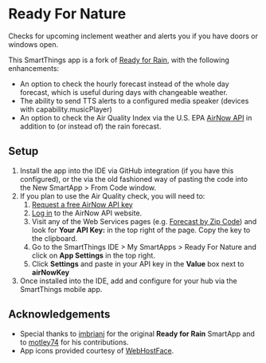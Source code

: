 # Ready For Nature

Checks for upcoming inclement weather and alerts you if you have doors or windows open.

This SmartThings app is a fork of [Ready for Rain](https://github.com/imbrianj/ready_for_rain), with the following enhancements:

* An option to check the hourly forecast instead of the whole day forecast, which is useful during days with changeable weather.
* The ability to send TTS alerts to a configured media speaker (devices with capability.musicPlayer)
* An option to check the Air Quality Index via the U.S. EPA [AirNow API](https://docs.airnowapi.org/) in addition to (or instead of) the rain forecast.

## Setup

1. Install the app into the IDE via GitHub integration (if you have this configured), or the via the old fashioned way of pasting the code into the New SmartApp > From Code window.
2. If you plan to use the Air Quality check, you will need to:
    1. [Request a free AirNow API key](https://docs.airnowapi.org/account/request/)
    2. [Log in](https://docs.airnowapi.org/login) to the AirNow API website.
    3. Visit any of the Web Services pages (e.g. [Forecast by Zip Code](https://docs.airnowapi.org/forecastsbyzip/docs)) and look for **Your API Key:** in the top right of the page. Copy the key to the clipboard.
    4. Go to the SmartThings IDE > My SmartApps > Ready For Nature and click on **App Settings** in the top right.
    5. Click **Settings** and paste in your API key in the **Value** box next to **airNowKey**
3. Once installed into the IDE, add and configure for your hub via the SmartThings mobile app.

## Acknowledgements

* Special thanks to [imbrianj](https://github.com/imbrianj) for the original **Ready for Rain** SmartApp and to [motley74](https://github.com/motley74) for his contributions.
* App icons provided courtesy of [WebHostFace](https://www.webhostface.com/blog/material-design-icons/).
